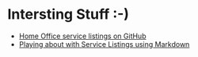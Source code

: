 # Intersting Stuff :-)

- [Home Office service listings on GitHub](https://ukhomeoffice.github.io/coe/service-list)
- [Playing about with Service Listings using Markdown](listings.md)
